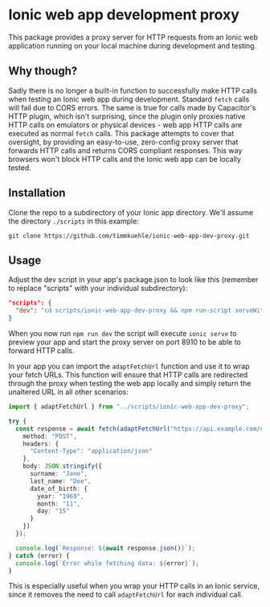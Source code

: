 # Ionic web app development proxy

This package provides a proxy server for HTTP requests from an Ionic web application running on your local machine during development and testing.

## Why though?

Sadly there is no longer a built-in function to successfully make HTTP calls when testing an Ionic web app during development. Standard `fetch` calls will fail due to CORS errors. The same is true for calls made by Capacitor's HTTP plugin, which isn't surprising, since the plugin only proxies native HTTP calls on emulators or physical devices - web app HTTP calls are executed as normal `fetch` calls.
This package attempts to cover that oversight, by providing an easy-to-use, zero-config proxy server that forwards HTTP calls and returns CORS compliant responses. This way browsers won't block HTTP calls and the Ionic web app can be locally tested.

## Installation

Clone the repo to a subdirectory of your Ionic app directory. We'll assume the directory `./scripts` in this example:

```shell
git clone https://github.com/timmkuehle/ionic-web-app-dev-proxy.git
```

## Usage

Adjust the dev script in your app's package.json to look like this (remember to replace "scripts" with your individual subdirectory):

```json
"scripts": {
  "dev": "cd scripts/ionic-web-app-dev-proxy && npm run-script serveWithProxy",
}
```

When you now run `npm run dev` the script will execute `ionic serve` to preview your app and start the proxy server on port 8910 to be able to forward HTTP calls.

In your app you can import the `adaptFetchUrl` function and use it to wrap your fetch URLs. This function will ensure that HTTP calls are redirected through the proxy when testing the web app locally and simply return the unaltered URL in all other scenarios:

```ts
import { adaptFetchUrl } from "../scripts/ionic-web-app-dev-proxy";

try {
  const response = await fetch(adaptFetchUrl("https://api.example.com/users"), {
    method: "POST",
    headers: {
      "Content-Type": "application/json"
    },
    body: JSON.stringify({
      surname: "Jane",
      last_name: "Doe",
      date_of_birth: {
        year: "1969",
        month: "11",
        day: "15"
      }
    })
  });

  console.log(`Response: ${await response.json()}`);
} catch (error) {
  console.log(`Error while fetching data: ${error}`);
}
```

This is especially useful when you wrap your HTTP calls in an Ionic service, since it removes the need to call `adaptFetchUrl` for each individual call.
